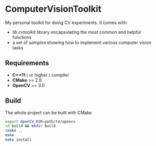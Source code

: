 # ComputerVisionToolkit
My personal toolkit for doing CV experiments. It comes with:
- *lib.cvtoolkit* library encapsulating the most common and helpful functions
- a set of *samples* showing how to implement various computer vision tasks

## Requirements
- **C++11** ( or higher ) compiler
- **CMake** >= 2.8
- **OpenCV** >= 3.0

## Build
The whole project can be built with CMake

```bash
export OpenCV_DIR=path/to/opencv
cd build && mkdir build
cmake ..
make
make install
```
